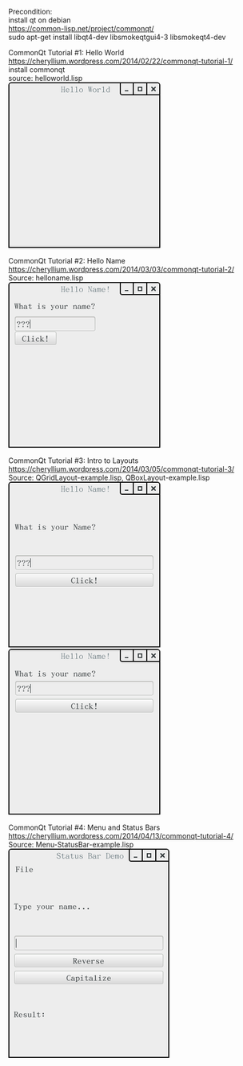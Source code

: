 Precondition:  
install qt on debian  
https://common-lisp.net/project/commonqt/  
sudo apt-get install libqt4-dev libsmokeqtgui4-3 libsmokeqt4-dev  


CommonQt Tutorial #1: Hello World  
https://cheryllium.wordpress.com/2014/02/22/commonqt-tutorial-1/  
install commonqt  
source: helloworld.lisp  
![Screenshot](./helloworld-screenshot.png?raw=true "helloworld-screenshot.png")  


CommonQt Tutorial #2: Hello Name  
https://cheryllium.wordpress.com/2014/03/03/commonqt-tutorial-2/  
Source: helloname.lisp  
![Screenshot](./helloname-screenshot.png?raw=true "helloname-screenshot.png")  


CommonQt Tutorial #3: Intro to Layouts  
https://cheryllium.wordpress.com/2014/03/05/commonqt-tutorial-3/  
Source: QGridLayout-example.lisp, QBoxLayout-example.lisp  
![Screenshot](./QGridLayout-example-screenshot.png?raw=true "QGridLayout-example-screenshot.png")
![Screenshot](./QBoxLayout-example-screenshot.png?raw=true "QBoxLayout-example-screenshot.png")  


CommonQt Tutorial #4: Menu and Status Bars  
https://cheryllium.wordpress.com/2014/04/13/commonqt-tutorial-4/  
Source: Menu-StatusBar-example.lisp
![Screenshot](./Menu-StatusBar-example-screenshot.png?raw=true "Menu-StatusBar-example-screenshot.png")

